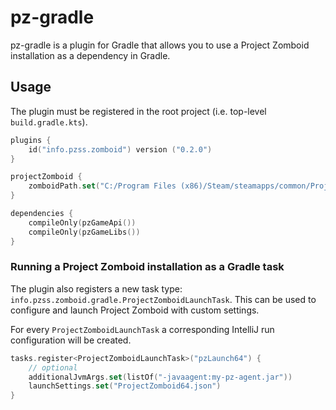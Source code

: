 # pz-gradle

pz-gradle is a plugin for Gradle that allows you to use a Project Zomboid installation as a dependency in Gradle.

## Usage

The plugin must be registered in the root project (i.e. top-level `build.gradle.kts`).

```kotlin
plugins {
    id("info.pzss.zomboid") version ("0.2.0")
}

projectZomboid {
    zomboidPath.set("C:/Program Files (x86)/Steam/steamapps/common/ProjectZomboid")
}

dependencies {
    compileOnly(pzGameApi())
    compileOnly(pzGameLibs())
}
```

### Running a Project Zomboid installation as a Gradle task

The plugin also registers a new task type: `info.pzss.zomboid.gradle.ProjectZomboidLaunchTask`. This can be used to
configure and launch Project Zomboid with custom settings.

For every `ProjectZomboidLaunchTask` a corresponding IntelliJ run configuration will be created.

```kotlin
tasks.register<ProjectZomboidLaunchTask>("pzLaunch64") {
    // optional
    additionalJvmArgs.set(listOf("-javaagent:my-pz-agent.jar"))
    launchSettings.set("ProjectZomboid64.json")
}
```